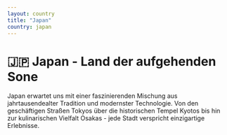 ```yaml
---
layout: country
title: "Japan"
country: japan
---
```


# 🇯🇵 Japan - Land der aufgehenden Sone

Japan erwartet uns mit einer faszinierenden Mischung aus jahrtausendealter Tradition und modernster Technologie. Von den geschäftigen Straßen Tokyos über die historischen Tempel Kyotos bis hin zur kulinarischen Vielfalt Osakas - jede Stadt verspricht einzigartige Erlebnisse.
